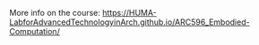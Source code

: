 More info on the course: https://HUMA-LabforAdvancedTechnologyinArch.github.io/ARC596_Embodied-Computation/


